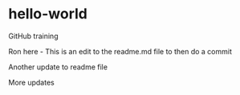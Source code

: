 # hello-world
GitHub training

Ron here - This is an edit to the readme.md file to then do a commit

Another update to readme file

More updates
